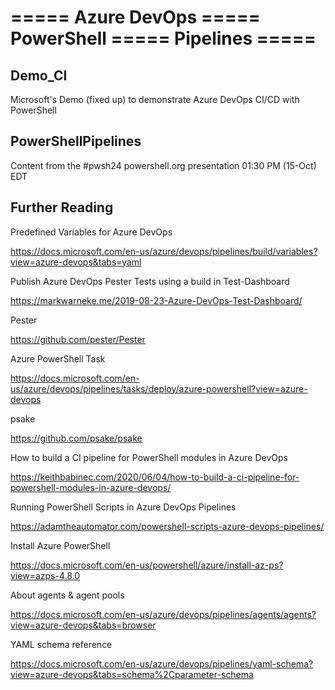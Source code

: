 # ===== Azure DevOps ===== PowerShell ===== Pipelines =====

## Demo_CI

Microsoft's Demo (fixed up) to demonstrate Azure DevOps CI/CD with PowerShell

## PowerShellPipelines

Content from the #pwsh24 powershell.org presentation 01:30 PM (15-Oct) EDT

## Further Reading

Predefined Variables for Azure DevOps

https://docs.microsoft.com/en-us/azure/devops/pipelines/build/variables?view=azure-devops&tabs=yaml

Publish Azure DevOps Pester Tests using a build in Test-Dashboard 

https://markwarneke.me/2019-08-23-Azure-DevOps-Test-Dashboard/

Pester

https://github.com/pester/Pester

Azure PowerShell Task

https://docs.microsoft.com/en-us/azure/devops/pipelines/tasks/deploy/azure-powershell?view=azure-devops

psake

https://github.com/psake/psake

How to build a CI pipeline for PowerShell modules in Azure DevOps

https://keithbabinec.com/2020/06/04/how-to-build-a-ci-pipeline-for-powershell-modules-in-azure-devops/

Running PowerShell Scripts in Azure DevOps Pipelines

https://adamtheautomator.com/powershell-scripts-azure-devops-pipelines/

Install Azure PowerShell

https://docs.microsoft.com/en-us/powershell/azure/install-az-ps?view=azps-4.8.0

About agents & agent pools

https://docs.microsoft.com/en-us/azure/devops/pipelines/agents/agents?view=azure-devops&tabs=browser

YAML schema reference

https://docs.microsoft.com/en-us/azure/devops/pipelines/yaml-schema?view=azure-devops&tabs=schema%2Cparameter-schema
